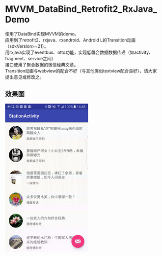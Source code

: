 # MVVM_DataBind_Retrofit2_RxJava_Demo
  
  使用了DataBind实现MVVM的demo。<br>
  应用到了retrofit2、rxjava、rxandroid、Android L的Transition动画（sdkVersion>=21）。<br>
  用rxjava实现了eventbus、otto功能，实现低耦合数据数据传递（如activity、fragment、service之间）<br>
  接口使用了聚合数据的微信经典文章。<br>
  Transition动画与webview的配合不好（与其他类似textview配合良好），请大家提出意见或修改之。
  <br>
## 效果图<br>
   ![image](https://github.com/badplayerz/MVVM_DataBind_Retrofit2_RxJava_Demo/raw/master/showsource/showPicGif.gif)
